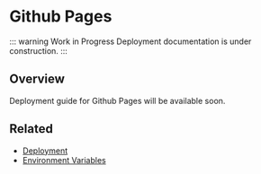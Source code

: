 # Github Pages

::: warning Work in Progress
Deployment documentation is under construction.
:::

## Overview

Deployment guide for Github Pages will be available soon.

## Related

- [Deployment](/deployment/)
- [Environment Variables](/guide/environment)
